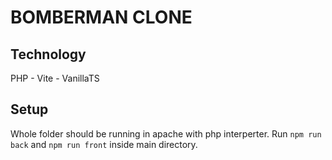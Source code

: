 # BOMBERMAN CLONE
## Technology
PHP - Vite - VanillaTS
## Setup
Whole folder should be running in apache with php interperter. Run `npm run back` and `npm run front` inside main directory. 
